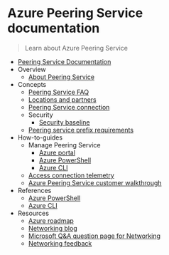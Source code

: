 # Azure Peering Service documentation
> Learn about Azure Peering Service
  - [Peering Service Documentation](https://learn.microsoft.com/en-us/azure/peering-service/)
  - Overview
    - [About Peering Service](https://learn.microsoft.com/en-us/azure/peering-service/about)
  - Concepts
    - [Peering Service FAQ](https://learn.microsoft.com/en-us/azure/peering-service/faq.yml)
    - [Locations and partners](https://learn.microsoft.com/en-us/azure/peering-service/location-partners)
    - [Peering Service connection](https://learn.microsoft.com/en-us/azure/peering-service/connection)
    - Security
      - [Security baseline](https://learn.microsoft.com/security/benchmark/azure/baselines/microsoft-azure-peering-service-security-baseline?toc=/azure/peering-service/TOC.json)
    - [Peering service prefix requirements](https://learn.microsoft.com/en-us/azure/peering-service/peering-service-prefix-requirements)
  - How-to-guides
    - Manage Peering Service
      - [Azure portal](https://learn.microsoft.com/en-us/azure/peering-service/azure-portal)
      - [Azure PowerShell](https://learn.microsoft.com/en-us/azure/peering-service/powershell)
      - [Azure CLI](https://learn.microsoft.com/en-us/azure/peering-service/cli)
    - [Access connection telemetry](https://learn.microsoft.com/en-us/azure/peering-service/connection-telemetry)
    - [Azure Peering Service customer walkthrough](https://learn.microsoft.com/en-us/azure/peering-service/customer-walkthrough)
  - References
    - [Azure PowerShell](https://learn.microsoft.com/powershell/module/az.peering)
    - [Azure CLI](https://learn.microsoft.com/cli/azure/peering)
  - Resources
    - [Azure roadmap](https://azure.microsoft.com/roadmap/?category=networking)
    - [Networking blog](https://azure.microsoft.com/blog/topics/networking)
    - [Microsoft Q&A question page for Networking](https://learn.microsoft.com/answers/topics/azure-virtual-network.html)
    - [Networking feedback](https://feedback.azure.com/d365community/forum/8ae9bf04-8326-ec11-b6e6-000d3a4f0789)
